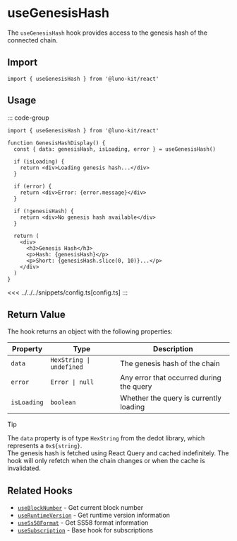 # useGenesisHash

The `useGenesisHash` hook provides access to the genesis hash of the connected chain.

## Import

```tsx
import { useGenesisHash } from '@luno-kit/react'
```

## Usage

::: code-group
```tsx [index.tsx]
import { useGenesisHash } from '@luno-kit/react'

function GenesisHashDisplay() {
  const { data: genesisHash, isLoading, error } = useGenesisHash()
  
  if (isLoading) {
    return <div>Loading genesis hash...</div>
  }
  
  if (error) {
    return <div>Error: {error.message}</div>
  }
  
  if (!genesisHash) {
    return <div>No genesis hash available</div>
  }
  
  return (
    <div>
      <h3>Genesis Hash</h3>
      <p>Hash: {genesisHash}</p>
      <p>Short: {genesisHash.slice(0, 10)}...</p>
    </div>
  )
}
```
<<< ../../../snippets/config.ts[config.ts]
:::

## Return Value

The hook returns an object with the following properties:

| Property | Type | Description |
|----------|------|-------------|
| `data` | `HexString \| undefined` | The genesis hash of the chain |
| `error` | `Error \| null` | Any error that occurred during the query |
| `isLoading` | `boolean` | Whether the query is currently loading |

> [!TIP]
> The `data` property is of type `HexString` from the dedot library, which represents a `0x${string}`. \
The genesis hash is fetched using React Query and cached indefinitely. The hook will only refetch when the chain changes or when the cache is invalidated.

## Related Hooks

- [`useBlockNumber`](/hooks/data/use-block-number) - Get current block number
- [`useRuntimeVersion`](/hooks/data/use-runtime-version) - Get runtime version information
- [`useSs58Format`](/hooks/data/use-ss58-format) - Get SS58 format information
- [`useSubscription`](/hooks/data/use-subscription) - Base hook for subscriptions
